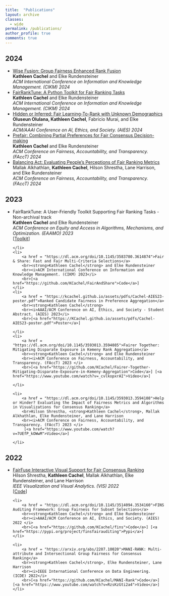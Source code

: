 ```yaml
---
title:  "Publications"
layout: archive 
classes: 
  - wide
permalink: /publications/
author_profile: true
comments: true
---
```

<h2>2024</h2>

<ul>
	<li>
		<a href = "https://dl.acm.org/doi/10.1145/3627673.3679649">Wise Fusion: Group Fairness Enhanced Rank Fusion</a>
		<br><strong>Kathleen Cachel</strong> and Elke Rundensteiner
		<br><i>ACM International Conference on Information and Knowledge Management. (CIKM) 2024 </i>	
	</li>
	<li>
		<a href = "https://dl.acm.org/doi/10.1145/3627673.3679238">FairRankTune: A Python Toolkit for Fair Ranking Tasks</a>
		<br><strong>Kathleen Cachel</strong> and Elke Rundensteiner
		<br><i>ACM International Conference on Information and Knowledge Management. (CIKM) 2024 </i>		
	</li>
	<li>
		<a href = "https://ojs.aaai.org/index.php/AIES/article/view/31705">Hidden or Inferred: Fair Learning-To-Rank with Unknown Demographics</a>
		<br><strong> Oluseun Olulana, Kathleen Cachel</strong>, Fabricio Murai, and Elke Rundensteiner
		<br><i>ACM/AAAI Conference on AI, Ethics, and Society. (AIES) 2024 </i>	
	</li>
	<li>
		<a href = "https://dl.acm.org/doi/10.1145/3630106.3658961">Prefair: Combining Partial Preferences for Fair Consensus Decision-making</a>
		<br><strong>Kathleen Cachel</strong> and Elke Rundensteiner
		<br><i>ACM Conference on Fairness, Accountability, and Transparency. (FAccT) 2024 </i>	
	</li>
	<li>
		<a href = "https://dl.acm.org/doi/10.1145/3630106.3659018">Balancing Act: Evaluating People’s Perceptions of Fair Ranking Metrics</a>
		<br>Mallak Alkhathlan, <strong>Kathleen Cachel</strong>, Hilson Shrestha, Lane Harrison, and Elke Rundensteiner
		<br><i>ACM Conference on Fairness, Accountability, and Transparency. (FAccT) 2024 </i>			
	</li>


</ul>
<h2>2023</h2>

<ul>
	<li>
		FairRankTune: A User-Friendly Toolkit Supporting Fair Ranking Tasks  - Non-archival track
		<br><strong>Kathleen Cachel</strong> and Elke Rundensteiner
		<br><i>ACM Conference on Equity and Access in Algorithms, Mechanisms, and Optimization. (EAAMO) 2023</i>
  		<br>[<a href="https://kcachel.github.io/fairranktune/">Toolkit</a>]
  			
		
	</li>
	<li>
		<a href = "https://dl.acm.org/doi/10.1145/3583780.3614874">Fair & Share: Fast and Fair Multi-Criteria Selections</a>
		<br><strong>Kathleen Cachel</strong> and Elke Rundensteiner
		<br><i>ACM International Conference on Information and Knowledge Management. (CIKM) 2023</i>
  		<br>[<a href="https://github.com/KCachel/FairAndShare">Code</a>] 	
	</li>
	<li>
		<a href = "https://kcachel.github.io/assets/pdfs/Cachel-AIES23-poster.pdf">Ranked Candidate Fairness in Preference Aggregation</a>
		<br><strong>Kathleen Cachel</strong> 
		<br><i>AAAI/ACM Conference on AI, Ethics, and Society - Student Abstract. (AIES) 2023</i>
  		<br>[<a href="https://KCachel.github.io/assets/pdfs/Cachel-AIES23-poster.pdf">Poster</a>]	
		
	</li>
	<li>
		<a href = "https://dl.acm.org/doi/10.1145/3593013.3594085">Fairer Together: Mitigating Disparate Exposure in Kemeny Rank Aggregation</a>
		<br><strong>Kathleen Cachel</strong> and Elke Rundensteiner
		<br><i>ACM Conference on Fairness, Accountability, and Transparency. (FAccT) 2023 </i>
  		<br>[<a href="https://github.com/KCachel/Fairer-Together-Mitigating-Disparate-Exposure-in-Kemeny-Aggregation">Code</a>] [<a href="https://www.youtube.com/watch?v=_cvlkopxrAI">Video</a>]
		
	</li>

	<li>
		<a href = "https://dl.acm.org/doi/10.1145/3593013.3594108">Help or Hinder? Evaluating the Impact of Fairness Metrics and Algorithms in Visualizations for Consensus Ranking</a>
		<br>Hilson Shrestha, <strong>Kathleen Cachel</strong>, Mallak Alkhathlan, Elke Rundensteiner, and Lane Harrison
		<br><i>ACM Conference on Fairness, Accountability, and Transparency. (FAccT) 2023 </i>
  		 [<a href="https://www.youtube.com/watch?v=7UEfP_kOWwM">Video</a>]	
		
	</li>


</ul>

<h2>2022</h2>

<ul>
	<li>
		<a href = "https://arxiv.org/abs/2207.07765">FairFuse Interactive Visual Support for Fair Consensus Ranking</a>
		<br>Hilson Shrestha, <strong>Kathleen Cachel</strong>, Mallak Alkhathlan, Elke Rundensteiner, and Lane Harrison
		<br><i>IEEE Visualization and Visual Analytics. (VIS) 2022</i>
		<br>[<a href="https://osf.io/hd639/">Code</a>] 
	</li>

	<li>
		<a href = "https://dl.acm.org/doi/10.1145/3514094.3534160">FINS Auditing Framework: Group Fairness for Subset Selections</a>
		<br><strong>Kathleen Cachel</strong> and Elke Rundensteiner
		<br><i>AAAI/ACM Conference on AI, Ethics, and Society. (AIES) 2022 </i>
		<br>[<a href="https://github.com/KCachel/fins">Code</a>] [<a href="https://pypi.org/project/finsfairauditing">Pypi</a>]
	</li>

	<li>
		<a href = "https://arxiv.org/abs/2207.10020">MANI-RANK: Multi-attribute and Intersectional Group Fairness for Consensus Ranking</a>
		<br><strong>Kathleen Cachel</strong>, Elke Rundensteiner, Lane Harrison
		<br><i>IEEE International Conference on Data Engineering. (ICDE) 2022</i>
		<br>[<a href="https://github.com/KCachel/MANI-Rank">Code</a>] [<a href="https://www.youtube.com/watch?v=RzsKzGti2a4">Video</a>]
	</li>
</ul>


<!-- 
<h1>Other Projects</h1>
<ul>
	<li>
		<a href = "">Using ....s</a>
		<br>I advised a summer. 
		<br><i>Conf, 2022</i>. 
		<br><strong> Prize</strong>
	</li>
</ul>
-->
